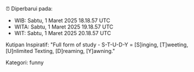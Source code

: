 ⏰ Diperbarui pada:
- WIB: Sabtu, 1 Maret 2025 18.18.57 UTC
- WITA: Sabtu, 1 Maret 2025 19.18.57 UTC
- WIT: Sabtu, 1 Maret 2025 20.18.57 UTC

Kutipan Inspiratif:
"Full form of study - S-T-U-D-Y = [S]inging, [T]weeting, [U]nlimited Texting, [D]reaming, [Y]awning."


Kategori: funny

